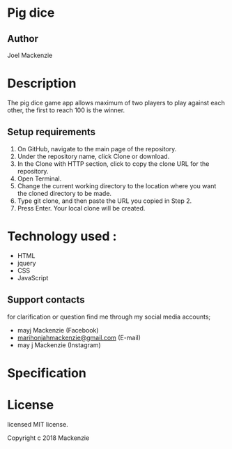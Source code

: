 # Pig dice

## Author
Joel Mackenzie

# Description

The pig dice game app allows maximum of two players to play against each other, the first to reach 100 is the winner.

## Setup requirements
1. On GitHub, navigate to the main page of the repository.
2. Under the repository name, click Clone or download.
3. In the Clone with HTTP section, click  to copy the clone URL for the repository.
4. Open Terminal.
5. Change the current working directory to the location where you want the cloned directory to be made.
6. Type git clone, and then paste the URL you copied in Step 2.
7. Press Enter. Your local clone will be created.
# Technology used :

* HTML
* jquery
* CSS
* JavaScript

## Support contacts

for clarification or question find me through my social media  accounts;
* mayj Mackenzie (Facebook)
* marihonjahmackenzie@gmail.com (E-mail)
* may j Mackenzie (Instagram)

# Specification

# License

licensed  MIT license.

Copyright c 2018 Mackenzie
